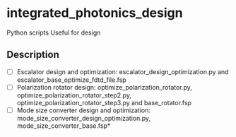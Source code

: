 # integrated_photonics_design
Python scripts Useful for design

## Description
- [ ] Escalator design and optimization: escalator_design_optimization.py and escalator_base_optimize_fdtd_file.fsp
- [ ] Polarization rotator design: optimize_polarization_rotator.py, optimize_polarization_rotator_step2.py, optimize_polarization_rotator_step3.py and base_rotator.fsp
- [ ] Mode size converter design and optimization: mode_size_converter_design_optimization.py, mode_size_converter_base.fsp*
